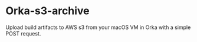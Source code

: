 # Orka-s3-archive

Upload build artifacts to AWS s3 from your macOS VM in Orka with a simple POST request. 